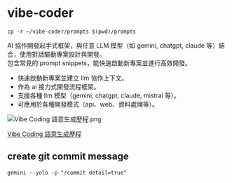# vibe-coder

```
cp -r ~/vibe-coder/prompts $(pwd)/prompts
```

AI 協作開發起手式框架，與任意 LLM 模型（如 gemini, chatgpt, claude 等）結合，使用對話驅動專案設計與開發。  
包含常見的 prompt snippets，能快速啟動新專案並進行高效開發。  

- 快速啟動新專案並建立 llm 協作上下文。
- 作為 ai 接力式開發流程框架。
- 支援各種 llm 模型（gemini, chatgpt, claude, mistral 等）。
- 可應用於各種開發模式（api、web、資料處理等）。

![Vibe Coding 語意生成歷程.png](https://github.com/user-attachments/assets/1881a3f7-2f57-485d-b11c-c063cde114c7)

[Vibe Coding 語意生成歷程](https://www.facebook.com/story.php?story_fbid=9165193186923472&id=100002986462539&rdid=crwcwju4gEKPXxAj#)

## create git commit message

```
gemini --yolo -p "/commit detail=true"
```
